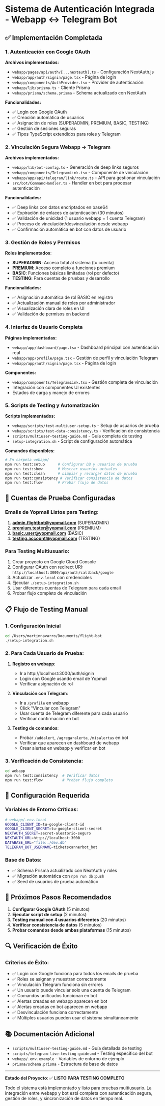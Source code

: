 # Sistema de Autenticación Integrada - Webapp ↔ Telegram Bot

## ✅ Implementación Completada

### 1. Autenticación con Google OAuth

**Archivos implementados:**
- `webapp/pages/api/auth/[...nextauth].ts` - Configuración NextAuth.js
- `webapp/app/auth/signin/page.tsx` - Página de login
- `webapp/components/AuthProvider.tsx` - Provider de autenticación
- `webapp/lib/prisma.ts` - Cliente Prisma
- `webapp/prisma/schema.prisma` - Schema actualizado con NextAuth

**Funcionalidades:**
- ✅ Login con Google OAuth
- ✅ Creación automática de usuarios
- ✅ Asignación de roles (SUPERADMIN, PREMIUM, BASIC, TESTING)
- ✅ Gestión de sesiones seguras
- ✅ Tipos TypeScript extendidos para roles y Telegram

### 2. Vinculación Segura Webapp → Telegram

**Archivos implementados:**
- `webapp/lib/bot-config.ts` - Generación de deep links seguros
- `webapp/components/TelegramLink.tsx` - Componente de vinculación
- `webapp/app/api/telegram/link/route.ts` - API para gestionar vinculación
- `src/bot/CommandHandler.ts` - Handler en bot para procesar autenticación

**Funcionalidades:**
- ✅ Deep links con datos encriptados en base64
- ✅ Expiración de enlaces de autenticación (30 minutos)
- ✅ Validación de unicidad (1 usuario webapp = 1 cuenta Telegram)
- ✅ Proceso de vinculación/desvinculación desde webapp
- ✅ Confirmación automática en bot con datos de usuario

### 3. Gestión de Roles y Permisos

**Roles implementados:**
- **SUPERADMIN**: Acceso total al sistema (tu cuenta)
- **PREMIUM**: Acceso completo a funciones premium
- **BASIC**: Funciones básicas limitadas (rol por defecto)
- **TESTING**: Para cuentas de pruebas y desarrollo

**Funcionalidades:**
- ✅ Asignación automática de rol BASIC en registro
- ✅ Actualización manual de roles por administrador
- ✅ Visualización clara de roles en UI
- ✅ Validación de permisos en backend

### 4. Interfaz de Usuario Completa

**Páginas implementadas:**
- `webapp/app/dashboard/page.tsx` - Dashboard principal con autenticación real
- `webapp/app/profile/page.tsx` - Gestión de perfil y vinculación Telegram
- `webapp/app/auth/signin/page.tsx` - Página de login

**Componentes:**
- `webapp/components/TelegramLink.tsx` - Gestión completa de vinculación
- Integración con componentes UI existentes
- Estados de carga y manejo de errores

### 5. Scripts de Testing y Automatización

**Scripts implementados:**
- `webapp/scripts/test-multiuser-setup.ts` - Setup de usuarios de prueba
- `webapp/scripts/test-data-consistency.ts` - Verificación de consistencia
- `scripts/multiuser-testing-guide.md` - Guía completa de testing
- `setup-integration.sh` - Script de configuración automática

**Comandos disponibles:**
```bash
# En carpeta webapp/
npm run test:setup      # Configurar DB y usuarios de prueba
npm run test:show       # Mostrar usuarios actuales
npm run test:clean      # Limpiar y recargar datos de prueba
npm run test:consistency # Verificar consistencia de datos
npm run test:flow       # Probar flujo de datos
```

## 🧪 Cuentas de Prueba Configuradas

### Emails de Yopmail Listos para Testing:
1. **admin.flightbot@yopmail.com** (SUPERADMIN)
2. **premium.tester@yopmail.com** (PREMIUM)
3. **basic.user@yopmail.com** (BASIC)
4. **testing.account@yopmail.com** (TESTING)

### Para Testing Multiusuario:
1. Crear proyecto en Google Cloud Console
2. Configurar OAuth con redirect URI: `http://localhost:3000/api/auth/callback/google`
3. Actualizar `.env.local` con credenciales
4. Ejecutar `./setup-integration.sh`
5. Usar diferentes cuentas de Telegram para cada email
6. Probar flujo completo de vinculación

## 📋 Flujo de Testing Manual

### 1. Configuración Inicial
```bash
cd /Users/martinnavarro/Documents/flight-bot
./setup-integration.sh
```

### 2. Para Cada Usuario de Prueba:
1. **Registro en webapp**: 
   - Ir a http://localhost:3000/auth/signin
   - Login con Google usando email de Yopmail
   - Verificar asignación de rol

2. **Vinculación con Telegram**:
   - Ir a `/profile` en webapp
   - Click "Vincular con Telegram"
   - Usar cuenta de Telegram diferente para cada usuario
   - Verificar confirmación en bot

3. **Testing de comandos**:
   - Probar `/addalert`, `/agregaralerta`, `/misalertas` en bot
   - Verificar que aparecen en dashboard de webapp
   - Crear alertas en webapp y verificar en bot

### 3. Verificación de Consistencia:
```bash
cd webapp
npm run test:consistency  # Verificar datos
npm run test:flow         # Probar flujo completo
```

## 🔧 Configuración Requerida

### Variables de Entorno Críticas:
```bash
# webapp/.env.local
GOOGLE_CLIENT_ID=tu-google-client-id
GOOGLE_CLIENT_SECRET=tu-google-client-secret
NEXTAUTH_SECRET=secret-aleatorio-seguro
NEXTAUTH_URL=http://localhost:3000
DATABASE_URL="file:./dev.db"
TELEGRAM_BOT_USERNAME=ticketscannerbot_bot
```

### Base de Datos:
- ✅ Schema Prisma actualizado con NextAuth y roles
- ✅ Migración automática con `npm run db:push`
- ✅ Seed de usuarios de prueba automático

## 🎯 Próximos Pasos Recomendados

1. **Configurar Google OAuth** (5 minutos)
2. **Ejecutar script de setup** (2 minutos)  
3. **Testing manual con 4 usuarios diferentes** (20 minutos)
4. **Verificar consistencia de datos** (5 minutos)
5. **Probar comandos desde ambas plataformas** (15 minutos)

## 🔍 Verificación de Éxito

### Criterios de Éxito:
- ✅ Login con Google funciona para todos los emails de prueba
- ✅ Roles se asignan y muestran correctamente
- ✅ Vinculación Telegram funciona sin errores
- ✅ Un usuario puede vincular solo una cuenta de Telegram
- ✅ Comandos unificados funcionan en bot
- ✅ Alertas creadas en webapp aparecen en bot
- ✅ Alertas creadas en bot aparecen en webapp
- ✅ Desvinculación funciona correctamente
- ✅ Múltiples usuarios pueden usar el sistema simultáneamente

## 📚 Documentación Adicional

- `scripts/multiuser-testing-guide.md` - Guía detallada de testing
- `scripts/telegram-live-testing-guide.md` - Testing específico del bot
- `webapp/.env.example` - Variables de entorno de ejemplo
- `prisma/schema.prisma` - Estructura de base de datos

---

**Estado del Proyecto**: ✅ **LISTO PARA TESTING COMPLETO**

Todo el sistema está implementado y listo para pruebas multiusuario. La integración entre webapp y bot está completa con autenticación segura, gestión de roles, y sincronización de datos en tiempo real.
